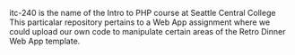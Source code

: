 itc-240 is the name of the Intro to PHP course at Seattle Central College
This particalar repository pertains to a Web App assignment where we could upload our own code to manipulate certain areas of 
the Retro Dinner Web App template.  

